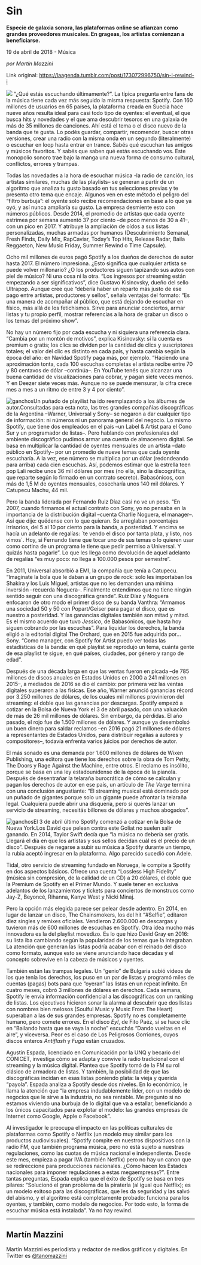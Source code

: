 # Sin

**Especie de galaxia sonora, las plataformas online se afianzan como grandes proveedores musicales. En grageas, los artistas comienzan a beneficiarse.**

19 de abril de 2018 - Música

_por Martín Mazzini_

Link original: https://laagenda.tumblr.com/post/173072996750/sin-i-rewind-i

![](https://64.media.tumblr.com/acff8bacfbbdd4ba894bc4a11a518868/tumblr_inline_p7g9j5SEsh1t6q87u_500.jpg)
“¿Qué estás escuchando últimamente?”. La típica pregunta entre fans de la música tiene cada vez más seguido la misma respuesta: Spotify. Con 160 millones de usuarios en 65 países, la plataforma creada en Suecia hace nueve años resulta ideal para casi todo tipo de oyentes: el eventual, el que busca hits y novedades y el que ama descubrir tesoros en una galaxia de más de 35 millones de canciones. Ahí está el tema o el disco nuevo de la banda que te gusta. Lo podés guardar, compartir, recomendar, buscar otras versiones, crear una radio con la misma onda en un segundo (literalmente) o escuchar en loop hasta entrar en trance. Sabés qué escuchan tus amigos y músicos favoritos. Y sabés que saben qué estás escuchando vos. Este monopolio sonoro trae bajo la manga una nueva forma de consumo cultural, conflictos, errores y trampas. 

Todas las novedades a la hora de escuchar música -la radio de canción, los artistas similares, muchas de las playlists– se generan a partir de un algoritmo que analiza tu gusto basado en tus selecciones previas y te presenta otro tema que encaje. Algunos ven en este método el peligro del “filtro burbuja”: el oyente solo recibe recomendaciones en base a lo que ya oyó, y así nunca ampliaría su gusto. La empresa desmiente esto con números públicos. Desde 2014, el promedio de artistas que cada oyente estrimea por semana aumentó 37 por ciento –de poco menos de 30 a 41–, con un pico en 2017. Y atribuye la ampliación de oídos a sus listas personalizadas, muchas armadas por humanos (Descubrimiento Semanal, Fresh Finds, Daily Mix, RapCaviar, Today’s Top Hits, Release Radar, Baila Reggaeton, New Music Friday, Summer Rewind o Time Capsule). 

Ocho mil millones de euros pagó Spotify a los dueños de derechos de autor hasta 2017. El número impresiona. ¿Esto significa que cualquier artista se puede volver millonario? ¿O los productores siguen tapizando sus autos con piel de músico? Ni una cosa ni la otra. “Los ingresos por streaming están empezando a ser significativos”, dice Gustavo Kisinovsky, dueño del sello Ultrapop. Aunque cree que “debería haber un reparto más justo de ese pago entre artistas, productores y sellos”, señala ventajas del formato: “Es una manera de acompañar al público, que está dejando de escuchar en físico, más allá de los fetichismos. Sirve para anunciar conciertos, armar listas y tu propio perfil, mostrar referencias a la hora de grabar un disco o los temas del próximo show”. 

No hay un número fijo por cada escucha y ni siquiera una referencia clara. “Cambia por un montón de motivos”, explica Kisinovsky: si la cuenta es premium o gratis; los clics se dividen por la cantidad de clics y suscriptores totales; el valor del clic es distinto en cada país, y hasta cambia según la época del año: en Navidad Spotify paga más, por ejemplo. “Haciendo una aproximación tonta, cada 100 escuchas completas el artista recibe entre 70 y 80 centavos de dólar –continúa–. En YouTube tenés que alcanzar una buena cantidad de visualizaciones para cobrar, y pagan siete veces menos. Y en Deezer siete veces más. Aunque no se puede mensurar, la cifra crece mes a mes a un ritmo de entre 3 y 4 por ciento”. 

![ganchos](https://64.media.tumblr.com/8a5293595a55221c1b900cc44e7fa2d6/tumblr_inline_p7g9j5cRy41t6q87u_500.jpg)Un puñado de playilist ha ido reemplazando a los álbumes de autor.Consultadas para esta nota, las tres grandes compañías discográficas de la Argentina –Warner, Universal y Sony– se negaron a dar cualquier tipo de información: ni números ni un panorama general del negocio. Lo mismo Spotify, que tiene dos empleados en el país –un Label & Artist para el Cono Sur y un programador de listas–. Pero hablando con profesionales del ambiente discográfico pudimos armar una cuenta de almacenero digital. Se basa en multiplicar la cantidad de oyentes mensuales de un artista –dato público en Spotify– por un promedio de nueve temas que cada oyente escucharía. A la vez, ese número se multiplica por un dólar (redondeando para arriba) cada cien escuchas. Así, podemos estimar que la estrella teen pop Lali recibe unos 36 mil dólares por mes (no ella, sino la discográfica, que reparte según lo firmado en un contrato secreto). Babasónicos, con más de 1,5 M de oyentes mensuales, cosecharía unos 140 mil dólares. Y Catupecu Machu, 44 mil. 

Pero la banda liderada por Fernando Ruiz Díaz casi no ve un peso. “En 2007, cuando firmamos el actual contrato con Sony, yo no pensaba en la importancia de la distribución digital –cuenta Charlie Noguera, el manager–. Así que dije: quédense con lo que quieran. Se arreglaban porcentajes irrisorios, del 5 al 10 por ciento para la banda, a posteridad. Y encima se hacía un adelanto de regalías: ´te vendo el disco por tanta plata, y listo, nos vimos´. Hoy, si Fernando tiene que tocar uno de sus temas o lo quieren usar como cortina de un programa le tiene que pedir permiso a Universal. Y quizás hasta pagarle”. Lo que les llega como devolución de aquel adelanto de regalías “es muy poco: no llega a 100.000 pesos por semestre”. 

En 2011, Universal absorbió a EMI, la compañía que tenía a Catupecu. “Imaginate la bola que le daban a un grupo de rock: solo les importaban los Shakira y los Luis Miguel, artistas que no les demanden una mínima inversión –recuerda Noguera–. Finalmente entendimos que no tiene ningún sentido seguir con una discográfica grande”. Ruiz Díaz y Noguera enfocaron de otro modo el primer disco de su banda Vanthra: “Armamos una sociedad 50 y 50 con Popart/Geiser para pagar el disco, que es nuestro a posteridad. Y las ganancias digitales también son mitad y mitad. Es el mismo acuerdo que tuvo *Jessico*, de Babasónicos, que hasta hoy siguen cobrando por las escuchas”. Para liquidar los derechos, la banda eligió a la editorial digital The Orchard, que en 2015 fue adquirida por… Sony. “Como manager, con Spotify for Artist puedo ver todas las estadísticas de la banda: en qué playlist se reprodujo un tema, cuánta gente de esa playlist te sigue, en qué países, ciudades, por género y rango de edad”. 

Después de una década larga en que las ventas fueron en picada –de 785 millones de discos anuales en Estados Unidos en 2000 a 241 millones en 2015–, a mediados de 2016 se dio el cambio: por primera vez las ventas digitales superaron a las físicas. Ese año, Warner anunció ganancias récord por 3.250 millones de dólares, de los cuales mil millones provinieron del streaming: el doble que las ganancias por descargas. Spotify empezó a cotizar en la Bolsa de Nueva York el 3 de abril pasado, con una valuación de más de 26 mil millones de dólares. Sin embargo, da pérdidas. El año pasado, el rojo fue de 1.500 millones de dólares. Y aunque ya desembolsó un buen dinero para saldar reclamos –en 2016 pagó 21 millones de dólares a representantes de Estados Unidos, para distribuir regalías a autores y compositores–, todavía enfrenta varios juicios por derechos de autor. 

El más sonado es una demanda por 1.600 millones de dólares de Wixen Publishing, una editora que tiene los derechos sobre la obra de Tom Petty, The Doors y Rage Against the Machine, entre otros. El reclamo es insólito, porque se basa en una ley estadounidense de la época de la pianola. Después de desentrañar la telaraña burocrática de cómo se calculan y pagan los derechos de autor en ese país, un artículo de *The Verge* termina con una conclusión angustiante: “El streaming musical está dominado por un puñado de gigantes porque solo un gigante puede afrontar la telaraña legal. Cualquiera puede abrir una disquería, pero si querés lanzar un servicio de streaming, necesitás billones de dólares y muchos abogados”. 

![ganchos](https://64.media.tumblr.com/acfeac1fc533d3077cf6b1f8f65b0261/tumblr_inline_p7g9j6VrAs1t6q87u_500.jpg)El 3 de abril último Spotify comenzó a cotizar en la Bolsa de Nueva York.Los David que pelean contra este Goliat no suelen salir ganando. En 2014, Taylor Swift decía que “la música no debería ser gratis. Llegará el día en que los artistas y sus sellos decidan cuál es el precio de un disco”. Después de negarse a subir su música a Spotify durante un tiempo, la rubia aceptó ingresar en la plataforma. Algo parecido sucedió con Adele. 

Tidal, otro servicio de streaming fundado en Noruega, le compite a Spotify en dos aspectos básicos. Ofrece una cuenta “Lossless High Fidelity” (música sin compresión, de la calidad de un CD) a 20 dólares, el doble que la Premium de Spotify en el Primer Mundo. Y suele tener en exclusiva adelantos de los lanzamientos y tickets para conciertos de monstruos como Jay-Z, Beyoncé, Rihanna, Kanye West y Nicki Minaj. 

Pero la opción más elegida parece ser pelear desde adentro. En 2014, en lugar de lanzar un disco, The Chainsmokers, los del hit “#Selfie”, editaron diez singles y remixes oficiales. Vendieron 2.600.000 en descargas y tuvieron más de 600 millones de escuchas en Spotify. Otra idea mucho más innovadora es la del playlist movedizo. Es lo que hizo David Gray en 2016: su lista iba cambiando según la popularidad de los temas que la integraban. La atención que generan las listas podría acabar con el reinado del disco como formato, aunque esto se viene anunciando hace décadas y el concepto sobrevive en la cabeza de músicos y oyentes. 

También están las trampas legales. Un “genio” de Bulgaria subió videos de los que tenía los derechos, los puso en un par de listas y programó miles de cuentas (pagas) bots para que “oyeran” las listas en un repeat infinito. En cuatro meses, cobró 3 millones de dólares en derechos. Cada semana, Spotify le envía información confidencial a las discográficas con un ranking de listas. Los ejecutivos hicieron sonar la alarma al descubrir que dos listas con nombres bien melosos (Soulful Music y Music From The Heart) superaban a las de sus grandes empresas.
Spotify no es completamente humano, pero comete errores. En el disco *Ey!*, de Fito Paéz, si se hace clic en “Bailando hasta que se vaya la noche” escuchás “Dando vueltas en el aire”, y viceversa. Peor es el caso de Los Peligrosos Gorriones, cuyos discos enteros *Antiflash* y *Fuga* están cruzados. 

Agustín Espada, licenciado en Comunicación por la UNQ y becario del CONICET, investiga cómo se adapta y convive la radio tradicional con el streaming y la música digital. Plantea que Spotify tomó de la FM su rol clásico de armadora de listas. Y también, la posibilidad de que las discográficas incidan en esas listas poniendo plata: la vieja y querida “payola”. Espada analiza a Spotify desde dos niveles. En lo económico, le llama la atención que “la empresa indudablemente líder, con un modelo de negocios que le sirve a la industria, no sea rentable. Me pregunto si no estamos viviendo una burbuja de lo digital que va a estallar, beneficiando a los únicos capacitados para explotar el modelo: las grandes empresas de Internet como Google, Apple o Facebook”. 

Al investigador le preocupa el impacto en las políticas culturales de plataformas como Spotify o Netflix (un modelo muy similar para los productos audiovisuales). “Spotify compite en nuestros dispositivos con la radio FM, que también programa música, pero no está sujeto a nuestras regulaciones, como las cuotas de música nacional e independiente. Desde este mes, empieza a pagar IVA (también Netflix) pero no hay un canon que se redireccione para producciones nacionales. ¿Cómo hacen los Estados nacionales para imponer regulaciones a estas megaempresas?”. Entre tantas preguntas, Espada explica que el éxito de Spotify se basa en tres pilares: “Solucionó el gran problema de la piratería (al igual que Netflix); es un modelo exitoso para las discográficas, que les da seguridad y las salvó del abismo, y el algoritmo está completamente probado: funciona para los oyentes, y también, como modelo de negocios. Por todo esto, la forma de escuchar música está instalada”. Ya no hay rewind. 

  




---

Martín Mazzini
--------------

 Martín Mazzini es periodista y redactor de medios gráficos y digitales. En Twitter es 
[@tanomazzini](https://twitter.com/tanomazzini)


